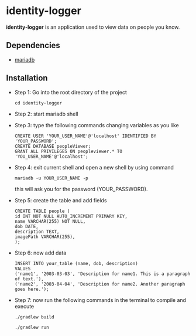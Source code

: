 # identity-logger

**identity-logger** is an application used to view data on people you know.

## Dependencies

- [mariadb](https://mariadb.com/)

## Installation

- Step 1: Go into the root directory of the project 

    ```
    cd identity-logger
    ```
- Step 2: start mariadb shell

- Step 3: type the following commands changing variables as you like

    ```
    CREATE USER 'YOUR_USER_NAME'@'localhost' IDENTIFIED BY 'YOUR_PASSWORD';
    CREATE DATABASE peopleViewer;
    GRANT ALL PRIVILEGES ON peopleviewer.* TO 'YOU_USER_NAME'@'localhost';
    ```

- Step 4: exit current shell and open a new shell by using command
    
    ```
    mariadb -u YOUR_USER_NAME -p
    ```

    this will ask you for the password (YOUR_PASSWORD).

- Step 5: create the table and add fields 

    ```
    CREATE TABLE people (
    id INT NOT NULL AUTO_INCREMENT PRIMARY KEY,
    name VARCHAR(255) NOT NULL,
    dob DATE,
    description TEXT,
    imagePath VARCHAR(255),
    );
    ```

- Step 6: now add data 

    ```
    INSERT INTO your_table (name, dob, description)
    VALUES
    ('name1', '2003-03-03', 'Description for name1. This is a paragraph of text.'),
    ('name2', '2003-04-04', 'Description for name2. Another paragraph goes here.');
    ```

- Step 7: now run the following commands in the terminal to compile and execute
    ```
    ./gradlew build

    ./gradlew run
    ```
